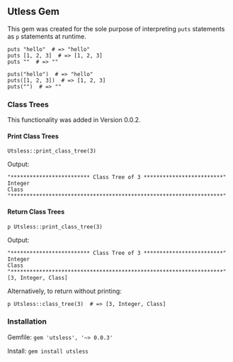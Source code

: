 ## Utless Gem

This gem was created for the sole purpose of interpreting `puts` statements as `p` statements at runtime.

```
puts "hello"  # => "hello"
puts [1, 2, 3]  # => [1, 2, 3]
puts ""  # => ""

puts("hello")  # => "hello"
puts([1, 2, 3])  # => [1, 2, 3]
puts("")  # => ""
```

### Class Trees

This functionality was added in Version 0.0.2.

#### Print Class Trees

```
Utsless::print_class_tree(3)
```

Output:

```
"************************* Class Tree of 3 *************************"
Integer
Class
"*******************************************************************"
```

#### Return Class Trees

```
p Utsless::print_class_tree(3)
```

Output:

```
"************************* Class Tree of 3 *************************"
Integer
Class
"*******************************************************************"
[3, Integer, Class]
```

Alternatively, to return without printing:

```
p Utsless::class_tree(3)  # => [3, Integer, Class]
```

### Installation

Gemfile: `gem 'utsless', '~> 0.0.3'`

Install: `gem install utsless`